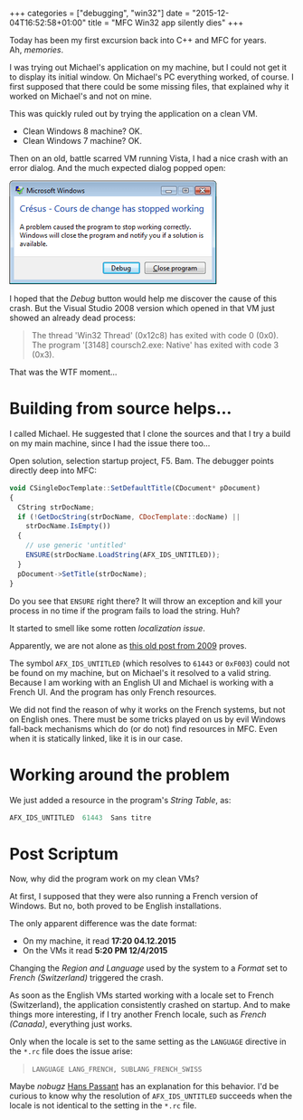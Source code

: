 +++
categories = ["debugging", "win32"]
date = "2015-12-04T16:52:58+01:00"
title = "MFC Win32 app silently dies"
+++

Today has been my first excursion back into C++ and MFC for years.  
Ah, _memories_.

I was trying out Michael's application on my machine, but I could
not get it to display its initial window. On Michael's PC everything
worked, of course. I first supposed that there could be some missing
files, that explained why it worked on Michael's and not on mine.

This was quickly ruled out by trying the application on a clean VM.

* Clean Windows 8 machine? OK.
* Clean Windows 7 machine? OK.

Then on an old, battle scarred VM running Vista, I had a nice crash
with an error dialog. And the much expected dialog popped open:

![Application Stopped working](win32-app-stopped-working.png)

I hoped that the _Debug_ button would help me discover the cause
of this crash. But the Visual Studio 2008 version which opened in
that VM just showed an already dead process:

> The thread 'Win32 Thread' (0x12c8) has exited with code 0 (0x0).  
> The program '[3148] coursch2.exe: Native' has exited with code 3 (0x3).

That was the WTF moment...

# Building from source helps...

I called Michael. He suggested that I clone the sources and that I
try a build on my main machine, since I had the issue there too...

Open solution, selection startup project, F5. Bam. The debugger points
directly deep into MFC:

```javascript
void CSingleDocTemplate::SetDefaultTitle(CDocument* pDocument)
{
  CString strDocName;
  if (!GetDocString(strDocName, CDocTemplate::docName) ||
    strDocName.IsEmpty())
  {
    // use generic 'untitled'
    ENSURE(strDocName.LoadString(AFX_IDS_UNTITLED));
  }
  pDocument->SetTitle(strDocName);
}
```

Do you see that `ENSURE` right there? It will throw an exception and
kill your process in no time if the program fails to load the string.
Huh?

It started to smell like some rotten _localization issue_.

Apparently, we are not alone as [this old post from 2009](https://social.msdn.microsoft.com/Forums/en-US/93b4bd2a-9486-4fe3-a0a2-3001375e642c/invalid-arg-exception-in-vs2008-when-loading-afxidsuntitled-to-set-the-default-title?forum=vcgeneral)
proves.

The symbol `AFX_IDS_UNTITLED` (which resolves to `61443` or
`0xF003`) could not be found on my machine, but on Michael's it
resolved to a valid string. Because I am working with an English
UI and Michael is working with a French UI. And the program has
only French resources.

We did not find the reason of why it works on the French systems,
but not on English ones. There must be some tricks played on us by
evil Windows fall-back mechanisms which do (or do not) find resources
in MFC. Even when it is statically linked, like it is in our case.

# Working around the problem

We just added a resource in the program's _String Table_, as:

```javascript
AFX_IDS_UNTITLED  61443  Sans titre
```

# Post Scriptum

Now, why did the program work on my clean VMs?

At first, I supposed that they were also running a French version
of Windows. But no, both proved to be English installations.

The only apparent difference was the date format:

* On my machine, it read **17:20 04.12.2015**
* On the VMs it read **5:20 PM 12/4/2015**

Changing the _Region and Language_ used by the system to a
_Format_ set to _French (Switzerland)_ triggered the crash.

As soon as the English VMs started working with a locale set
to French (Switzerland), the application consistently crashed
on startup. And to make things more interesting, if I try another
French locale, such as _French (Canada)_, everything just works.

Only when the locale is set to the same setting as the `LANGUAGE`
directive in the `*.rc` file does the issue arise:

> `LANGUAGE LANG_FRENCH, SUBLANG_FRENCH_SWISS`

Maybe _nobugz_ [Hans Passant](https://social.msdn.microsoft.com/profile/nobugz/activity)
has an explanation for this behavior. I'd be curious to know why
the resolution of `AFX_IDS_UNTITLED` succeeds when the locale is
not identical to the setting in the `*.rc` file.
